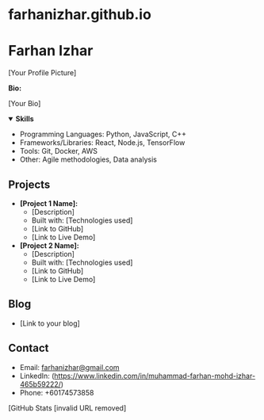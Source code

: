 # farhanizhar.github.io

# Farhan Izhar

[Your Profile Picture]

**Bio:**

[Your Bio]

<details open>
  <summary><b>Skills</b></summary>
  <ul>
    <li>Programming Languages: Python, JavaScript, C++</li>
    <li>Frameworks/Libraries: React, Node.js, TensorFlow</li>
    <li>Tools: Git, Docker, AWS</li>
    <li>Other: Agile methodologies, Data analysis</li>
  </ul>
</details>

## Projects

* **[Project 1 Name]:** 
    * [Description]
    * Built with: [Technologies used]
    * [Link to GitHub]
    * [Link to Live Demo]
* **[Project 2 Name]:** 
    * [Description]
    * Built with: [Technologies used]
    * [Link to GitHub]
    * [Link to Live Demo]

## Blog

* [Link to your blog]

## Contact

* Email: farhanizhar@gmail.com
* LinkedIn: (https://www.linkedin.com/in/muhammad-farhan-mohd-izhar-465b59222/)
* Phone: +60174573858

[GitHub Stats [invalid URL removed]
